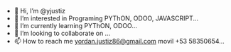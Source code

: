 - 👋 Hi, I’m @yjustiz
- 👀 I’m interested in Programing PYThON, ODOO, JAVASCRIPT...
- 🌱 I’m currently learning PYThON, ODOO...
- 💞️ I’m looking to collaborate on ...
- 📫 How to reach me yordan.justiz86@gmail.com movil +53 58350654...

<!---
yjustiz/yjustiz is a ✨ special ✨ repository because its `README.md` (this file) appears on your GitHub profile.
You can click the Preview link to take a look at your changes.
--->
